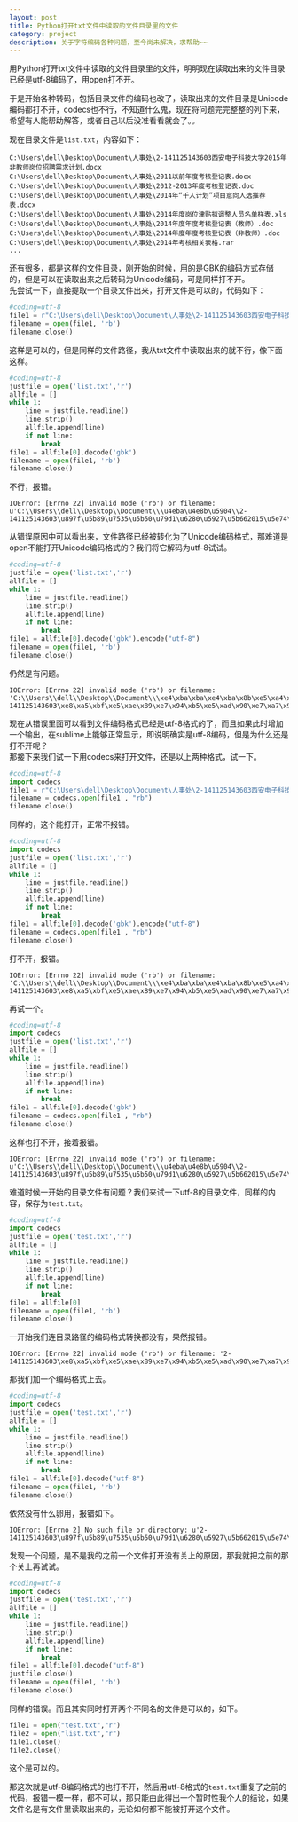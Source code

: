 ```yaml
---
layout: post
title: Python打开txt文件中读取的文件目录里的文件
category: project
description: 关于字符编码各种问题，至今尚未解决，求帮助~~
---
```


用Python打开txt文件中读取的文件目录里的文件，明明现在读取出来的文件目录已经是utf-8编码了，用open打不开。

于是开始各种转码，包括目录文件的编码也改了，读取出来的文件目录是Unicode编码都打不开，codecs也不行，不知道什么鬼，现在将问题完完整整的列下来，希望有人能帮助解答，或者自己以后没准看看就会了。。

现在目录文件是`list.txt`，内容如下：  
```
C:\Users\dell\Desktop\Document\人事处\2-141125143603西安电子科技大学2015年非教师岗位招聘需求计划.docx   
C:\Users\dell\Desktop\Document\人事处\2011以前年度考核登记表.docx   
C:\Users\dell\Desktop\Document\人事处\2012-2013年度考核登记表.doc   
C:\Users\dell\Desktop\Document\人事处\2014年“千人计划”项目意向人选推荐表.docx   
C:\Users\dell\Desktop\Document\人事处\2014年度岗位津贴拟调整人员名单样表.xls   
C:\Users\dell\Desktop\Document\人事处\2014年度年度考核登记表（教师）.doc   
C:\Users\dell\Desktop\Document\人事处\2014年度年度考核登记表（非教师）.doc   
C:\Users\dell\Desktop\Document\人事处\2014年考核相关表格.rar   
...   
```
还有很多，都是这样的文件目录，刚开始的时候，用的是GBK的编码方式存储的，但是可以在读取出来之后转码为Unicode编码，可是同样打不开。  
先尝试一下，直接提取一个目录文件出来，打开文件是可以的，代码如下：  
```python
#coding=utf-8
file1 = r"C:\Users\dell\Desktop\Document\人事处\2-141125143603西安电子科技大学2015年非教师岗位招聘需求计划.docx".decode("utf-8")
filename = open(file1, 'rb')
filename.close()
```
这样是可以的，但是同样的文件路径，我从txt文件中读取出来的就不行，像下面这样。
```python
#coding=utf-8
justfile = open('list.txt','r')
allfile = []
while 1:
	line = justfile.readline()
	line.strip()
	allfile.append(line)
	if not line:
		break
file1 = allfile[0].decode('gbk')
filename = open(file1, 'rb')
filename.close()
```
不行，报错。   
```
IOError: [Errno 22] invalid mode ('rb') or filename: u'C:\\Users\\dell\\Desktop\\Document\\\u4eba\u4e8b\u5904\\2-141125143603\u897f\u5b89\u7535\u5b50\u79d1\u6280\u5927\u5b662015\u5e74\u975e\u6559\u5e08\u5c97\u4f4d\u62db\u8058\u9700\u6c42\u8ba1\u5212.docx\n'
```
从错误原因中可以看出来，文件路径已经被转化为了Unicode编码格式，那难道是open不能打开Unicode编码格式的？我们将它解码为utf-8试试。   
```python
#coding=utf-8
justfile = open('list.txt','r')
allfile = []
while 1:
	line = justfile.readline()
	line.strip()
	allfile.append(line)
	if not line:
		break
file1 = allfile[0].decode('gbk').encode("utf-8")
filename = open(file1, 'rb')
filename.close()
```
仍然是有问题。   
```
IOError: [Errno 22] invalid mode ('rb') or filename: 'C:\\Users\\dell\\Desktop\\Document\\\xe4\xba\xba\xe4\xba\x8b\xe5\xa4\x84\\2-141125143603\xe8\xa5\xbf\xe5\xae\x89\xe7\x94\xb5\xe5\xad\x90\xe7\xa7\x91\xe6\x8a\x80\xe5\xa4\xa7\xe5\xad\xa62015\xe5\xb9\xb4\xe9\x9d\x9e\xe6\x95\x99\xe5\xb8\x88\xe5\xb2\x97\xe4\xbd\x8d\xe6\x8b\x9b\xe8\x81\x98\xe9\x9c\x80\xe6\xb1\x82\xe8\xae\xa1\xe5\x88\x92.docx\n'
```
现在从错误里面可以看到文件编码格式已经是utf-8格式的了，而且如果此时增加一个输出，在sublime上能够正常显示，即说明确实是utf-8编码，但是为什么还是打不开呢？   
那接下来我们试一下用codecs来打开文件，还是以上两种格式，试一下。   
```python
#coding=utf-8
import codecs
file1 = r"C:\Users\dell\Desktop\Document\人事处\2-141125143603西安电子科技大学2015年非教师岗位招聘需求计划.docx".decode("utf-8")
filename = codecs.open(file1 , "rb")
filename.close()
```
同样的，这个能打开，正常不报错。   
```python
#coding=utf-8
import codecs
justfile = open('list.txt','r')
allfile = []
while 1:
	line = justfile.readline()
	line.strip()
	allfile.append(line)
	if not line:
		break
file1 = allfile[0].decode('gbk').encode("utf-8")
filename = codecs.open(file1 , "rb")
filename.close()
```
打不开，报错。   
```
IOError: [Errno 22] invalid mode ('rb') or filename: 'C:\\Users\\dell\\Desktop\\Document\\\xe4\xba\xba\xe4\xba\x8b\xe5\xa4\x84\\2-141125143603\xe8\xa5\xbf\xe5\xae\x89\xe7\x94\xb5\xe5\xad\x90\xe7\xa7\x91\xe6\x8a\x80\xe5\xa4\xa7\xe5\xad\xa62015\xe5\xb9\xb4\xe9\x9d\x9e\xe6\x95\x99\xe5\xb8\x88\xe5\xb2\x97\xe4\xbd\x8d\xe6\x8b\x9b\xe8\x81\x98\xe9\x9c\x80\xe6\xb1\x82\xe8\xae\xa1\xe5\x88\x92.docx\n'
```
再试一个。   
```python
#coding=utf-8
import codecs
justfile = open('list.txt','r')
allfile = []
while 1:
	line = justfile.readline()
	line.strip()
	allfile.append(line)
	if not line:
		break
file1 = allfile[0].decode('gbk')
filename = codecs.open(file1 , "rb")
filename.close()
```
这样也打不开，接着报错。   
```
IOError: [Errno 22] invalid mode ('rb') or filename: u'C:\\Users\\dell\\Desktop\\Document\\\u4eba\u4e8b\u5904\\2-141125143603\u897f\u5b89\u7535\u5b50\u79d1\u6280\u5927\u5b662015\u5e74\u975e\u6559\u5e08\u5c97\u4f4d\u62db\u8058\u9700\u6c42\u8ba1\u5212.docx\n'
```
难道时候一开始的目录文件有问题？我们来试一下utf-8的目录文件，同样的内容，保存为`test.txt`。   
```python
#coding=utf-8
import codecs
justfile = open('test.txt','r')
allfile = []
while 1:
	line = justfile.readline()
	line.strip()
	allfile.append(line)
	if not line:
		break
file1 = allfile[0]
filename = open(file1, 'rb')
filename.close()
```
一开始我们连目录路径的编码格式转换都没有，果然报错。   
```
IOError: [Errno 22] invalid mode ('rb') or filename: '2-141125143603\xe8\xa5\xbf\xe5\xae\x89\xe7\x94\xb5\xe5\xad\x90\xe7\xa7\x91\xe6\x8a\x80\xe5\xa4\xa7\xe5\xad\xa62015\xe5\xb9\xb4\xe9\x9d\x9e\xe6\x95\x99\xe5\xb8\x88\xe5\xb2\x97\xe4\xbd\x8d\xe6\x8b\x9b\xe8\x81\x98\xe9\x9c\x80\xe6\xb1\x82\xe8\xae\xa1\xe5\x88\x92.docx'
```
那我们加一个编码格式上去。   
```python
#coding=utf-8
import codecs
justfile = open('test.txt','r')
allfile = []
while 1:
	line = justfile.readline()
	line.strip()
	allfile.append(line)
	if not line:
		break
file1 = allfile[0].decode("utf-8")
filename = open(file1, 'rb')
filename.close()
```
依然没有什么卵用，报错如下。   
```
IOError: [Errno 2] No such file or directory: u'2-141125143603\u897f\u5b89\u7535\u5b50\u79d1\u6280\u5927\u5b662015\u5e74\u975e\u6559\u5e08\u5c97\u4f4d\u62db\u8058\u9700\u6c42\u8ba1\u5212.docx'
```
发现一个问题，是不是我的之前一个文件打开没有关上的原因，那我就把之前的那个关上再试试。   
```python
#coding=utf-8
import codecs
justfile = open('test.txt','r')
allfile = []
while 1:
	line = justfile.readline()
	line.strip()
	allfile.append(line)
	if not line:
		break
file1 = allfile[0].decode("utf-8")
justfile.close()
filename = open(file1, 'rb')
filename.close()
```
同样的错误。而且其实同时打开两个不同名的文件是可以的，如下。   
```python
file1 = open("test.txt","r")
file2 = open("list.txt","r")
file1.close()
file2.close()
```
这个是可以的。   

那这次就是utf-8编码格式的也打不开，然后用utf-8格式的`test.txt`重复了之前的代码，报错一模一样，都不可以，那只能由此得出一个暂时性我个人的结论，如果文件名是有文件里读取出来的，无论如何都不能被打开这个文件。  

